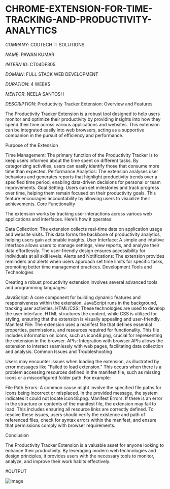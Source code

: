 # CHROME-EXTENSION-FOR-TIME-TRACKING-AND-PRODUCTIVITY-ANALYTICS

*COMPANY*: CODTECH IT SOLUTIONS

*NAME*: PAWAN KUMAR

*INTERN ID*: CT04DF305

*DOMAIN*: FULL STACK WEB DEVELOPMENT

*DURATION*: 4 WEEKS

*MENTOR*: NEELA SANTOSH

*DESCRIPTION*: Productivity Tracker Extension: Overview and Features

The Productivity Tracker Extension is a robust tool designed to help users monitor and optimize their productivity by providing insights into how they spend their time across various applications and websites. This extension can be integrated easily into web browsers, acting as a supportive companion in the pursuit of efficiency and performance.

Purpose of the Extension

Time Management: The primary function of the Productivity Tracker is to keep users informed about the time spent on different tasks. By categorizing activities, users can easily identify those that consume more time than expected.
Performance Analytics: The extension analyses user behaviors and generates reports that highlight productivity trends over a specified time period, enabling data-driven decisions for personal or team improvements.
Goal Setting: Users can set milestones and track progress over time, helping them remain focused on their productivity goals. This feature encourages accountability by allowing users to visualize their achievements.
Core Functionality

The extension works by tracking user interactions across various web applications and interfaces. Here’s how it operates:

Data Collection: The extension collects real-time data on application usage and website visits. This data forms the backbone of productivity analytics, helping users gain actionable insights.
User Interface: A simple and intuitive interface allows users to manage settings, view reports, and analyze their data effortlessly. The user-friendly design ensures accessibility for individuals at all skill levels.
Alerts and Notifications: The extension provides reminders and alerts when users approach set time limits for specific tasks, promoting better time management practices.
Development Tools and Technologies

Creating a robust productivity extension involves several advanced tools and programming languages:

JavaScript: A core component for building dynamic features and responsiveness within the extension. JavaScript runs in the background, tracking user activities.
HTML/CSS: These technologies are used to develop the user interface. HTML structures the content, while CSS is utilized for styling, ensuring that the extension is visually appealing and user-friendly.
Manifest File: The extension uses a manifest file that defines essential properties, permissions, and resources required for functionality. This file includes information on icons, such as icon48.png, crucial for representing the extension in the browser.
APIs: Integration with browser APIs allows the extension to interact seamlessly with web pages, facilitating data collection and analysis.
Common Issues and Troubleshooting

Users may encounter issues when loading the extension, as illustrated by error messages like "Failed to load extension." This occurs when there is a problem accessing resources defined in the manifest file, such as missing icons or a misconfigured folder path. For example:

File Path Errors: A common cause might involve the specified file paths for icons being incorrect or misplaced. In the provided message, the system indicates it could not locate icon48.png.
Manifest Errors: If there is an error in the structure or contents of the manifest file, the extension may fail to load. This includes ensuring all resource links are correctly defined.
To resolve these issues, users should verify the existence and path of referenced files, check for syntax errors within the manifest, and ensure that permissions comply with browser requirements.

Conclusion

The Productivity Tracker Extension is a valuable asset for anyone looking to enhance their productivity. By leveraging modern web technologies and design principles, it provides users with the necessary tools to monitor, analyze, and improve their work habits effectively.

#OUTPUT

![Image](https://github.com/user-attachments/assets/02891065-effa-49a7-9d29-9bb738ae7020)

